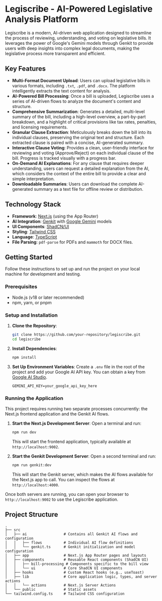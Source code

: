 # Legiscribe - AI-Powered Legislative Analysis Platform

Legiscribe is a modern, AI-driven web application designed to streamline the process of reviewing, understanding, and voting on legislative bills. It leverages the power of Google's Gemini models through Genkit to provide users with deep insights into complex legal documents, making the legislative process more transparent and efficient.

## Key Features

- **Multi-Format Document Upload**: Users can upload legislative bills in various formats, including `.txt`, `.pdf`, and `.docx`. The platform intelligently extracts the text content for analysis.
- **AI-Powered Bill Processing**: Once a bill is uploaded, Legiscribe uses a series of AI-driven flows to analyze the document's content and structure.
- **Comprehensive Summarization**: Generates a detailed, multi-level summary of the bill, including a high-level overview, a part-by-part breakdown, and a highlight of critical provisions like tax rates, penalties, and licensing requirements.
- **Granular Clause Extraction**: Meticulously breaks down the bill into its individual clauses, preserving the original text and structure. Each extracted clause is paired with a concise, AI-generated summary.
- **Interactive Clause Voting**: Provides a clean, user-friendly interface for reviewing and voting (Approve/Reject) on each individual clause of the bill. Progress is tracked visually with a progress bar.
- **On-Demand AI Explanations**: For any clause that requires deeper understanding, users can request a detailed explanation from the AI, which considers the context of the entire bill to provide a clear and simple interpretation.
- **Downloadable Summaries**: Users can download the complete AI-generated summary as a text file for offline review or distribution.

## Technology Stack

- **Framework**: [Next.js](https://nextjs.org/) (using the App Router)
- **AI Integration**: [Genkit](https://firebase.google.com/docs/genkit) with [Google Gemini](https://deepmind.google/technologies/gemini/) models
- **UI Components**: [ShadCN/UI](https://ui.shadcn.com/)
- **Styling**: [Tailwind CSS](https://tailwindcss.com/)
- **Language**: [TypeScript](https://www.typescriptlang.org/)
- **File Parsing**: `pdf-parse` for PDFs and `mammoth` for DOCX files.

## Getting Started

Follow these instructions to set up and run the project on your local machine for development and testing.

### Prerequisites

- Node.js (v18 or later recommended)
- npm, yarn, or pnpm

### Setup and Installation

1.  **Clone the Repository**:
    ```bash
    git clone https://github.com/your-repository/legiscribe.git
    cd legiscribe
    ```

2.  **Install Dependencies**:
    ```bash
    npm install
    ```

3.  **Set Up Environment Variables**:
    Create a `.env` file in the root of the project and add your Google AI API key. You can obtain a key from [Google AI Studio](https://aistudio.google.com/app/apikey).

    ```env
    GEMINI_API_KEY=your_google_api_key_here
    ```

### Running the Application

This project requires running two separate processes concurrently: the Next.js frontend application and the Genkit AI flows.

1.  **Start the Next.js Development Server**:
    Open a terminal and run:
    ```bash
    npm run dev
    ```
    This will start the frontend application, typically available at `http://localhost:9002`.

2.  **Start the Genkit Development Server**:
    Open a second terminal and run:
    ```bash
    npm run genkit:dev
    ```
    This will start the Genkit server, which makes the AI flows available for the Next.js app to call. You can inspect the flows at `http://localhost:4000`.

Once both servers are running, you can open your browser to `http://localhost:9002` to use the Legiscribe application.

## Project Structure

```
.
├── src
│   ├── ai                 # Contains all Genkit AI flows and configuration
│   │   ├── flows          # Individual AI flow definitions
│   │   └── genkit.ts      # Genkit initialization and model configuration
│   ├── app                # Next.js App Router pages and layouts
│   ├── components         # Reusable React components (ShadCN UI)
│   │   ├── bill-processing # Components specific to the bill view
│   │   └── ui             # Core ShadCN UI components
│   ├── hooks              # Custom React hooks (e.g., useToast)
│   ├── lib                # Core application logic, types, and server actions
│   │   └── actions        # Next.js Server Actions
│   └── public             # Static assets
└── tailwind.config.ts     # Tailwind CSS configuration
```
